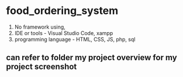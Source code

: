 # food_ordering_system

1. No framework using,
2. IDE or tools - Visual Studio Code, xampp
3. programming language - HTML, CSS, JS, php, sql

## can refer to folder my project overview for my project screenshot
